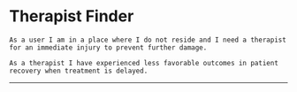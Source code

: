 # Therapist Finder

```As a user I am in a place where I do not reside and I need a therapist for an immediate injury to prevent further damage.```

```As a therapist I have experienced less favorable outcomes in patient recovery when treatment is delayed.```

***
